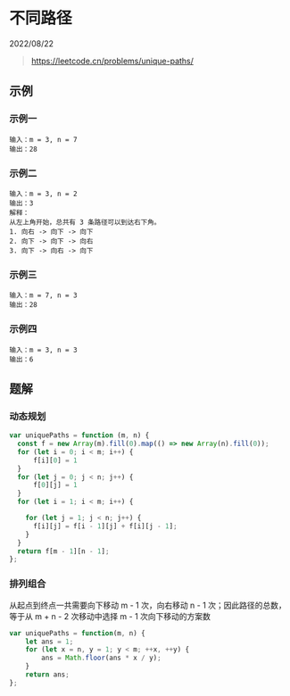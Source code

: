 # 不同路径

2022/08/22

> <https://leetcode.cn/problems/unique-paths/>

## 示例

### 示例一

```text
输入：m = 3, n = 7
输出：28
```

### 示例二

```text
输入：m = 3, n = 2
输出：3
解释：
从左上角开始，总共有 3 条路径可以到达右下角。
1. 向右 -> 向下 -> 向下
2. 向下 -> 向下 -> 向右
3. 向下 -> 向右 -> 向下
```

### 示例三

```text
输入：m = 7, n = 3
输出：28
```

### 示例四

```text
输入：m = 3, n = 3
输出：6
```

## 题解

### 动态规划

```javascript
var uniquePaths = function (m, n) {
  const f = new Array(m).fill(0).map(() => new Array(n).fill(0));
  for (let i = 0; i < m; i++) {
      f[i][0] = 1
  }
  for (let j = 0; j < n; j++) {
      f[0][j] = 1
  }
  for (let i = 1; i < m; i++) {

    for (let j = 1; j < n; j++) {
      f[i][j] = f[i - 1][j] + f[i][j - 1];
    }
  }
  return f[m - 1][n - 1];
};
```

### 排列组合

从起点到终点一共需要向下移动 m - 1 次，向右移动 n - 1 次；因此路径的总数，等于从 m + n - 2 次移动中选择 m - 1 次向下移动的方案数

```javascript
var uniquePaths = function(m, n) {
    let ans = 1;
    for (let x = n, y = 1; y < m; ++x, ++y) {
        ans = Math.floor(ans * x / y);
    }
    return ans;
};
```